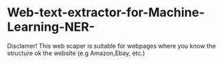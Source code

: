 # Web-text-extractor-for-Machine-Learning-NER-

Disclamer! This web scaper is suitable for webpages where you know the structure ok the website (e.g Amazon,Ebay, etc.)
